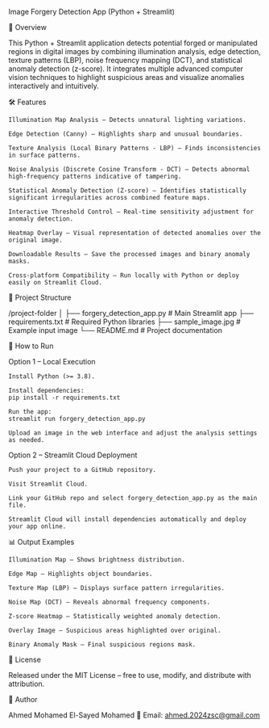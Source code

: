 Image Forgery Detection App (Python + Streamlit)

📌 Overview

This Python + Streamlit application detects potential forged or manipulated regions in digital images by combining illumination analysis, edge detection, texture patterns (LBP), noise frequency mapping (DCT), and statistical anomaly detection (z-score). It integrates multiple advanced computer vision techniques to highlight suspicious areas and visualize anomalies interactively and intuitively.

🛠 Features

    Illumination Map Analysis – Detects unnatural lighting variations.

    Edge Detection (Canny) – Highlights sharp and unusual boundaries.

    Texture Analysis (Local Binary Patterns - LBP) – Finds inconsistencies in surface patterns.

    Noise Analysis (Discrete Cosine Transform - DCT) – Detects abnormal high-frequency patterns indicative of tampering.

    Statistical Anomaly Detection (Z-score) – Identifies statistically significant irregularities across combined feature maps.

    Interactive Threshold Control – Real-time sensitivity adjustment for anomaly detection.

    Heatmap Overlay – Visual representation of detected anomalies over the original image.

    Downloadable Results – Save the processed images and binary anomaly masks.

    Cross-platform Compatibility – Run locally with Python or deploy easily on Streamlit Cloud.

📂 Project Structure

/project-folder
│
├── forgery_detection_app.py     # Main Streamlit app
├── requirements.txt             # Required Python libraries
├── sample_image.jpg             # Example input image
└── README.md                   # Project documentation

🚀 How to Run

Option 1 – Local Execution

    Install Python (>= 3.8).

    Install dependencies:
    pip install -r requirements.txt

    Run the app:
    streamlit run forgery_detection_app.py

    Upload an image in the web interface and adjust the analysis settings as needed.

Option 2 – Streamlit Cloud Deployment

    Push your project to a GitHub repository.

    Visit Streamlit Cloud.

    Link your GitHub repo and select forgery_detection_app.py as the main file.

    Streamlit Cloud will install dependencies automatically and deploy your app online.

📊 Output Examples

    Illumination Map – Shows brightness distribution.

    Edge Map – Highlights object boundaries.

    Texture Map (LBP) – Displays surface pattern irregularities.

    Noise Map (DCT) – Reveals abnormal frequency components.

    Z-score Heatmap – Statistically weighted anomaly detection.

    Overlay Image – Suspicious areas highlighted over original.

    Binary Anomaly Mask – Final suspicious regions mask.

📜 License

Released under the MIT License – free to use, modify, and distribute with attribution.

👤 Author

Ahmed Mohamed El-Sayed Mohamed
📧 Email: ahmed.2024zsc@gmail.com


